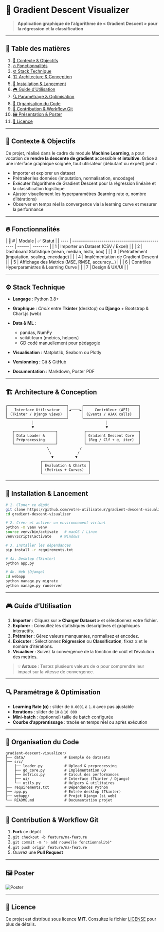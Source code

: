# 🚀 Gradient Descent Visualizer

> **Application graphique de l’algorithme de « Gradient Descent » pour la régression et la classification**

---

## 📖 Table des matières

1. [🎯 Contexte & Objectifs](#-contexte--objectifs)
2. [🔥 Fonctionnalités](#-fonctionnalités)
3. [⚙️ Stack Technique](#️-stack-technique)
4. [🏗️ Architecture & Conception](#️-architecture--conception)
5. [🔧 Installation & Lancement](#-installation--lancement)
6. [🎮 Guide d’Utilisation](#-guide-dutilisation)
7. [🔍 Paramétrage & Optimisation](#-paramétrage--optimisation)
8. [📂 Organisation du Code](#-organisation-du-code)
9. [🤝 Contribution & Workflow Git](#-contribution--workflow-git)
10. [🖼️ Présentation & Poster](#️-présentation--poster)
11. [📜 Licence](#-licence)

---

## 🎯 Contexte & Objectifs

Ce projet, réalisé dans le cadre du module **Machine Learning**, a pour vocation de **rendre la descente de gradient** accessible et **intuitive**. Grâce à une interface graphique soignée, tout utilisateur (débutant ou expert) peut :

* Importer et explorer un dataset
* Prétraiter les données (imputation, normalisation, encodage)
* Exécuter l’algorithme de Gradient Descent pour la régression linéaire et la classification logistique
* Ajuster visuellement les hyperparamètres (learning rate α, nombre d’itérations)
* Observer en temps réel la convergence via la learning curve et mesurer la performance

---

## 🔥 Fonctionnalités

| 🚩 # | Module                                           |  ✅ Statut       |
| ---- | ------------------------------------------------ | ------ | -------- |
| 1    | Importer un Dataset (CSV / Excel)                |                   |
| 2    | Dashboard Statistique (mean, median, histo, box) |                   |
| 3    | Prétraitement (imputation, scaling, encodage)    |                   |
| 4    | Implémentation de Gradient Descent               |                   |
| 5    | Affichage des Metrics (MSE, RMSE, accuracy…)     |                   |
| 6    | Contrôles Hyperparamètres & Learning Curve       |                   |
| 7    | Design & UX/UI                                   |                   |


---

## ⚙️ Stack Technique

* **Langage** : Python 3.8+
* **Graphique** : *Choix* entre **Tkinter** (desktop) ou **Django** + Bootstrap & Chart.js (web)
* **Data & ML** :

  * pandas, NumPy
  * scikit‑learn (metrics, helpers)
  * GD codé manuellement pour pédagogie
* **Visualisation** : Matplotlib, Seaborn ou Plotly
* **Versionning** : Git & GitHub
* **Documentation** : Markdown, Poster PDF

---

## 🏗️ Architecture & Conception

```text
┌───────────────────────────┐      ┌─────────────────────────┐
│   Interface Utilisateur   │◄────►│     Contrôleur (API)    │
│ (Tkinter / Django views)  │      │ (Events / AJAX calls)   │
└───────────────────────────┘      └─────────────────────────┘
            │                                 │
            ▼                                 ▼
   ┌───────────────────┐            ┌────────────────────────┐
   │ Data Loader &     │            │ Gradient Descent Core  │
   │ Préprocessing     │            │ (Reg / Clf + α, iter)  │
   └───────────────────┘            └────────────────────────┘
                   \              /
                    \            /
                     ▼          ▼
                ┌─────────────────────┐
                │ Évaluation & Charts │
                │ (Metrics + Curves)  │
                └─────────────────────┘
```

---

## 🔧 Installation & Lancement

```bash
# 1. Cloner ce dépôt
git clone https://github.com/votre-utilisateur/gradient-descent-visualizer.git
cd gradient-descent-visualizer

# 2. Créer et activer un environnement virtuel
python -m venv venv
source venv/bin/activate   # macOS / Linux
venv\Scripts\activate    # Windows

# 3. Installer les dépendances
pip install -r requirements.txt

# 4a. Desktop (Tkinter)
python app.py

# 4b. Web (Django)
cd webapp
python manage.py migrate
python manage.py runserver
```

---

## 🎮 Guide d’Utilisation

1. **Importer** : Cliquez sur **» Charger Dataset »** et sélectionnez votre fichier.
2. **Explorer** : Consultez les statistiques descriptives et graphiques interactifs.
3. **Prétraiter** : Gérez valeurs manquantes, normalisez et encodez.
4. **Exécuter** : Sélectionnez **Régression** ou **Classification**, fixez α et le nombre d’itérations.
5. **Visualiser** : Suivez la convergence de la fonction de coût et l’évolution des metrics.

> 💡 **Astuce** : Testez plusieurs valeurs de α pour comprendre leur impact sur la vitesse de convergence.

---

## 🔍 Paramétrage & Optimisation

* **Learning Rate (α)** : slider de `0.0001` à `1.0` avec pas ajustable
* **Iterations** : slider de `10` à `10 000`
* **Mini‑batch** : (optionnel) taille de batch configurée
* **Courbe d’apprentissage** : tracée en temps réel ou après exécution

---

## 📂 Organisation du Code

```text
gradient-descent-visualizer/
├── data/                  # Exemple de datasets
├── src/
│   ├── loader.py          # Upload & preprocessing
│   ├── gd_core.py         # Implémentation GD
│   ├── metrics.py         # Calcul des performances
│   ├── ui/                # Interface (Tkinter / Django)
│   └── utils.py           # Helpers & utilitaires
├── requirements.txt       # Dépendances Python
├── app.py                 # Entrée desktop (Tkinter)
├── webapp/                # Projet Django (si web)
└── README.md              # Documentation projet
```

---

## 🤝 Contribution & Workflow Git

1. **Fork** ce dépôt
2. `git checkout -b feature/ma-feature`
3. `git commit -m "✨ add nouvelle fonctionnalité"`
4. `git push origin feature/ma-feature`
5. Ouvrez une **Pull Request**

---

## 🖼️  Poster

![Poster](PosterExample_page-0001.jpg)

---

## 📜 Licence

Ce projet est distribué sous licence **MIT**. Consultez le fichier [LICENSE](LICENSE) pour plus de détails.

